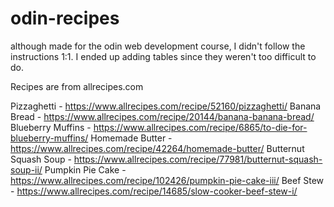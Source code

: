# odin-recipes

although made for the odin web development course, I didn't follow the instructions 1:1.
I ended up adding tables since they weren't too difficult to do.

Recipes are from allrecipes.com

Pizzaghetti - https://www.allrecipes.com/recipe/52160/pizzaghetti/
Banana Bread - https://www.allrecipes.com/recipe/20144/banana-banana-bread/
Blueberry Muffins - https://www.allrecipes.com/recipe/6865/to-die-for-blueberry-muffins/
Homemade Butter - https://www.allrecipes.com/recipe/42264/homemade-butter/
Butternut Squash Soup - https://www.allrecipes.com/recipe/77981/butternut-squash-soup-ii/
Pumpkin Pie Cake - https://www.allrecipes.com/recipe/102426/pumpkin-pie-cake-iii/
Beef Stew - https://www.allrecipes.com/recipe/14685/slow-cooker-beef-stew-i/